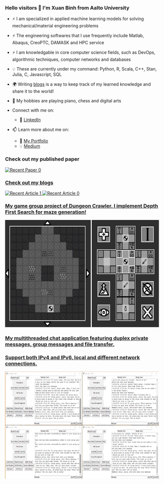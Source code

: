 <!-- Please don't remove this: Grab your social icons from https://github.com/carlsednaoui/gitsocial -->

### Hello visitors 👋 I'm Xuan Binh from Aalto University

<!--
**SpringNuance/SpringNuance** is a ✨ _special_ ✨ repository because its `README.md` (this file) appears on your GitHub profile.
-->

- :zap: I am specialized in applied machine learning models for solving mechanical/material engineering problems
- :zap: The engineering softwares that I use frequently include Matlab, Abaqus, CreoPTC, DAMASK and HPC service 
- :zap: I am knowledgable in core computer science fields, such as DevOps, algorithmic techniques, computer networks and databases  
- :bulb: These are currently under my command: Python, R, Scala, C++, Stan, Julia, C, Javascript, SQL
- :earth_africa: Writing [blogs](https://medium.com/@xuanbinh.dev) is a way to keep track of my learned knowledge and share it to the world! 
- 🌱 My hobbies are playing piano, chess and digital arts

- Connect with me on:
  - :office: [LinkedIn](https://www.linkedin.com/in/xuanbinh)

- 📫 Learn more about me on:  
  - :dart: [My Portfolio](https://springnuance.github.io)
  - :bulb: [Medium](https://medium.com/@xuanbinh.dev)

### Check out my published paper
<a target="_blank" href="https://www.researchgate.net/publication/370122286_Optimizing_crystal_plasticity_model_parameters_via_machine_learning-based_optimization_algorithms"><img src="https://github-readme-medium-recent-article.vercel.app/medium/@xuanbinh.dev/1" alt="Recent Paper 0"> 

### Check out my blogs

<a target="_blank" href="https://github-readme-medium-recent-article.vercel.app/medium/@xuanbinh.dev/1"><img src="https://github-readme-medium-recent-article.vercel.app/medium/@xuanbinh.dev/1" alt="Recent Article 1"> 
<a target="_blank" href="https://github-readme-medium-recent-article.vercel.app/medium/@xuanbinh.dev/0"><img src="https://github-readme-medium-recent-article.vercel.app/medium/@xuanbinh.dev/0" alt="Recent Article 0"> 
  

 <!--
### Mini Projects I have created. You can try them live by clicking on the cards!
[![Readme Card](https://github-readme-stats.vercel.app/api/pin/?username=SpringNuance&repo=multiple-choice-app&show_description=false)](https://multiple-choice-app-nuance.herokuapp.com/auth/login) 
[![Readme Card](https://github-readme-stats.vercel.app/api/pin/?username=SpringNuance&repo=etch-a-sketch&show_description=false)](https://springnuance.github.io/etch-a-sketch/) 
[![Readme Card](https://github-readme-stats.vercel.app/api/pin/?username=SpringNuance&repo=rock-paper-scissors&show_description=true)](https://springnuance.github.io/rock-paper-scissors/) 
[![Readme Card](https://github-readme-stats.vercel.app/api/pin/?username=SpringNuance&repo=calculator&show_description=false)](https://springnuance.github.io/calculator/)
 -->
  
### My game group project of Dungeon Crawler. I implement Depth First Search for maze generation!
<img src="https://github.com/SpringNuance/Dungeon-Crawler/blob/main/DungeonCrawler.jpg" alt="Dungeon Crawler" width="650" height="350">
  
### My multithreaded chat application featuring duplex private messages, group messages and file transfer. 
### Support both IPv4 and IPv6, local and different network connections.
<img src="https://github.com/SpringNuance/SpringNuance/blob/main/chat-application.png" alt="Chat-application" width="650" height="350">
  
